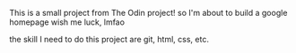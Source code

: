 This is a small project from The Odin project!
so I'm about to build a google homepage
wish me luck, lmfao

the skill I need to do this project are git, html, css, etc.